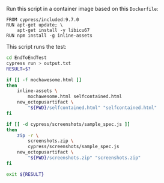 Run this script in a container image based on this `Dockerfile`:

```
FROM cypress/included:9.7.0
RUN apt-get update; \
    apt-get install -y libicu67
RUN npm install -g inline-assets
```

This script runs the test:

```bash
cd EndToEndTest
cypress run > output.txt
RESULT=$?

if [[ -f mochawesome.html ]]
then
    inline-assets \
        mochawesome.html selfcontained.html
    new_octopusartifact \
        "${PWD}/selfcontained.html" "selfcontained.html"
fi

if [[ -d cypress/screenshots/sample_spec.js ]]
then
    zip -r \
        screenshots.zip \
        cypress/screenshots/sample_spec.js
    new_octopusartifact \
        "${PWD}/screenshots.zip" "screenshots.zip"
fi

exit ${RESULT}
```

